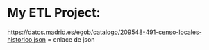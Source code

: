 # My ETL Project:

https://datos.madrid.es/egob/catalogo/209548-491-censo-locales-historico.json = enlace de json
